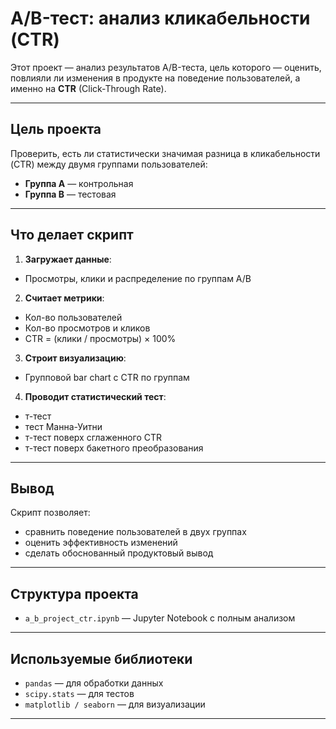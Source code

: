 #  A/B-тест: анализ кликабельности (CTR)

Этот проект — анализ результатов A/B-теста, цель которого — оценить, повлияли ли изменения в продукте на поведение пользователей, а именно на **CTR** (Click-Through Rate).

---

##  Цель проекта

Проверить, есть ли статистически значимая разница в кликабельности (CTR) между двумя группами пользователей:
- **Группа A** — контрольная
- **Группа B** — тестовая

---

##  Что делает скрипт

1.  **Загружает данные**: 
   - Просмотры, клики и распределение по группам A/B

2.  **Считает метрики**:
   - Кол-во пользователей
   - Кол-во просмотров и кликов
   - CTR = (клики / просмотры) × 100%

3.  **Строит визуализацию**:
   - Групповой bar chart с CTR по группам

4.  **Проводит статистический тест**:
   - т-тест
   - тест Манна-Уитни
   - т-тест поверх сглаженного CTR
   - т-тест поверх бакетного преобразования

---

##  Вывод

Скрипт позволяет:
- сравнить поведение пользователей в двух группах
- оценить эффективность изменений
- сделать обоснованный продуктовый вывод

---

##  Структура проекта

- `a_b_project_ctr.ipynb` — Jupyter Notebook с полным анализом

---

##  Используемые библиотеки

- `pandas` — для обработки данных
- `scipy.stats` — для тестов
- `matplotlib / seaborn` — для визуализации

---

